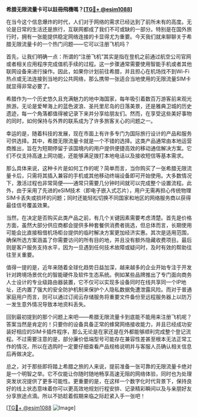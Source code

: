 **希腊无限流量卡可以註冊飛機嗎？[[TG💪+ @esim1088](https://t.me/s/esim1088)]**

在当今这个信息爆炸的时代，人们对于网络的需求已经达到了前所未有的高度。无论是日常的生活还是旅行，互联网都成了我们不可或缺的一部分。特别是在国外旅行时，拥有一张能提供稳定网络连接的卡显得尤为重要。今天我们就来聊聊关于希腊无限流量卡的一个热门问题——它可以注册飞机吗？

首先，让我们明确一点：所谓的“注册飞机”其实是指在登机之前通过航空公司官网或者相关应用程序完成值机手续的过程。这一步骤通常需要使用智能手机或者其他联网设备来进行操作。因此，如果你计划前往希腊，并且担心在机场找不到Wi-Fi热点或无法连接到当地的公共网络，那么携带一张适合当地使用的无限流量SIM卡就显得非常必要了。

希腊作为一个历史悠久且充满魅力的地中海国家，每年吸引着数百万游客前来观光旅游。无论是爱琴海上的蓝色波浪、圣托里尼岛的日落美景，还是雅典卫城的历史遗迹，每一个角落都值得被记录下来并分享给朋友们。然而，在享受这些美好事物的同时，如何保持与外界的联系成为了许多旅客关心的问题之一。

幸运的是，随着科技的发展，现在市面上有许多专门为国际旅行设计的产品和服务可供选择。其中，希腊无限流量卡就是一个不错的选择。这类产品通常由本地运营商推出，旨在为短期停留于该国境内的用户提供便捷高效的移动通信解决方案。它们不仅支持高速上网功能，还能够满足拨打本地电话以及接收短信等基本需求。

那么具体来说，这种卡片是如何工作的呢？简单而言，当你购买了一张希腊无限流量卡后，只需将其插入兼容的手机或其他移动终端设备即可开始使用。大多数情况下，激活过程也非常简便——通常只需要几分钟时间就可以完成整个设置流程。此外，由于采用了先进的eSIM技术（即电子嵌入式芯片），用户无需再担心传统物理SIM卡丢失或损坏的问题；同时还能轻松切换不同国家和地区的网络服务商以获得最佳信号覆盖效果。

当然，在决定是否购买此类产品之前，有几个关键因素需要考虑清楚。首先是价格方面，虽然大部分供应商都会提供多种套餐供消费者挑选，但总体而言，长期使用可能会比直接租借机场柜台提供的临时解决方案更加经济实惠。其次是适用范围，确保所选方案涵盖了你需要访问的所有目的地，并且没有额外隐藏收费项目。最后则是客户服务支持水平，因为一旦遇到任何技术故障或疑问时，及时有效的帮助往往至关重要。

值得一提的是，近年来随着全球化趋势日益加深，越来越多的企业开始专注于开发针对跨境场景优化的智能硬件及软件生态系统。例如某些品牌推出了专门面向商务人士设计的专业级路由器装置，它不仅可以实现多设备同时在线共享同一个IP地址，还内置了强大的安全防护机制来保护个人隐私数据免遭泄露风险。而对于普通家庭用户而言，则可以通过订阅云存储服务将重要文件备份至远程服务器上以防万一发生意外情况导致本地资料丢失。

回到最初提到的那个问题上来吧——希腊无限流量卡到底能不能用来注册飞机呢？答案当然是肯定的！只要你的设备具备正常的蜂窝网络接收能力，并且已经成功安装好相应的SIM卡插件程序，那么无论是在家还是在外都能够顺利完成整个登记流程。不过需要注意的是，部分廉价低端型号可能存在兼容性差甚至根本无法正常工作的情况，所以在选购时一定要仔细查看产品规格说明并与客服人员确认相关信息后再做决定。

总之，对于那些即将踏上希腊之旅的人来说，提前准备一张可靠的无限流量卡绝对是一个明智之举。它不仅能让你随时随地畅享高速无阻的网络体验，同时也为处理突发状况提供了更多可能性。更重要的是，在这样一个数字化时代背景下，保持良好的线上状态意味着你可以更高效地规划行程安排、记录精彩瞬间以及与亲朋好友分享旅途点滴。所以不妨趁着假期来临之际赶紧入手一张吧！

[[TG💪+ @esim1088](https://t.me/s/esim1088) ![Image](https://i.postimg.cc/4NQfJmqS/Snipaste-2025-05-13-00-14-12.png)]